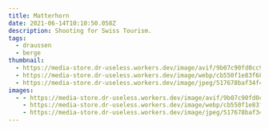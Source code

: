 ```yaml
---
title: Matterhorn
date: 2021-06-14T10:10:50.058Z
description: Shooting for Swiss Tourism.
tags:
  - draussen
  - berge
thumbnail:
  - https://media-store.dr-useless.workers.dev/image/avif/9b07c90fd0cc98fa7bd2b3e99efa7b9d78dfcc32f258a8b79c503e2c4d2bb91c
  - https://media-store.dr-useless.workers.dev/image/webp/cb550f1e83f68716cc9ed7621acb2e905bdc57241101276a3311a21c688106e9
  - https://media-store.dr-useless.workers.dev/image/jpeg/517678baf34f4ef2f263031c55ace6f848423b3f200c5e60c65808e848c3a519
images:
  - - https://media-store.dr-useless.workers.dev/image/avif/9b07c90fd0cc98fa7bd2b3e99efa7b9d78dfcc32f258a8b79c503e2c4d2bb91c
    - https://media-store.dr-useless.workers.dev/image/webp/cb550f1e83f68716cc9ed7621acb2e905bdc57241101276a3311a21c688106e9
    - https://media-store.dr-useless.workers.dev/image/jpeg/517678baf34f4ef2f263031c55ace6f848423b3f200c5e60c65808e848c3a519
---
```

